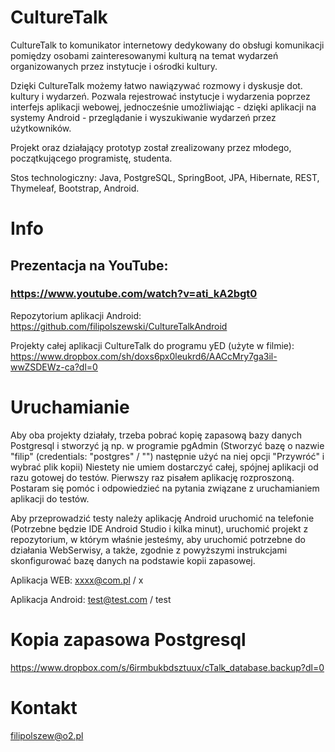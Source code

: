 # CultureTalk

CultureTalk to komunikator internetowy dedykowany do obsługi komunikacji pomiędzy osobami zainteresowanymi kulturą na temat wydarzeń organizowanych przez instytucje i ośrodki kultury. 

Dzięki CultureTalk możemy łatwo nawiązywać rozmowy i dyskusje dot. kultury i wydarzeń. Pozwala rejestrować instytucje i wydarzenia poprzez interfejs aplikacji webowej, jednocześnie umożliwiając - dzięki aplikacji na systemy Android - przeglądanie i wyszukiwanie wydarzeń przez użytkowników. 

Projekt oraz działający prototyp został zrealizowany przez młodego, początkującego programistę, studenta.

Stos technologiczny: Java, PostgreSQL, SpringBoot, JPA, Hibernate, 
REST, Thymeleaf, Bootstrap, Android.


# Info

## Prezentacja na YouTube:
### https://www.youtube.com/watch?v=ati_kA2bgt0

Repozytorium aplikacji Android: https://github.com/filipolszewski/CultureTalkAndroid

Projekty całej aplikacji CultureTalk do programu yED (użyte w filmie):
https://www.dropbox.com/sh/doxs6px0leukrd6/AACcMry7ga3il-wwZSDEWz-ca?dl=0

# Uruchamianie

Aby oba projekty działały, trzeba pobrać kopię zapasową bazy danych Postgresql i stworzyć ją
np. w programie pgAdmin (Stworzyć bazę o nazwie "filip" (credentials: "postgres" / "") następnie użyć na niej opcji "Przywróć" i wybrać plik kopii)
Niestety nie umiem dostarczyć całej, spójnej aplikacji od razu gotowej do testów. Pierwszy raz pisałem aplikację rozproszoną. 
Postaram się pomóc i odpowiedzieć na pytania związane z uruchamianiem aplikacji do testów.

Aby przeprowadzić testy należy aplikację Android uruchomić na telefonie (Potrzebne będzie IDE Android Studio i kilka minut),
uruchomić projekt z repozytorium, w którym właśnie jesteśmy, aby uruchomić potrzebne do działania WebSerwisy, a także, zgodnie z powyższymi instrukcjami skonfigurować bazę danych na podstawie kopii zapasowej.

Aplikacja WEB:
xxxx@com.pl / x

Aplikacja Android:
test@test.com / test

# Kopia zapasowa Postgresql

https://www.dropbox.com/s/6irmbukbdsztuux/cTalk_database.backup?dl=0

# Kontakt

filipolszew@o2.pl

